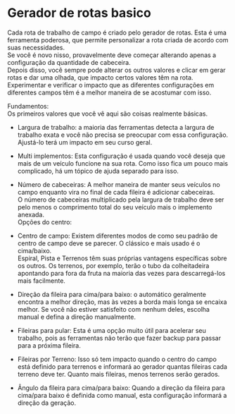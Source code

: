 # Gerador de rotas basico

  
Cada rota de trabalho de campo é criado pelo gerador de rotas. Esta é uma ferramenta poderosa, que permite personalizar a rota criada de acordo com suas necessidades.  
Se você é novo nisso, provavelmente deve começar alterando apenas a configuração da quantidade de cabeceira.  
Depois disso, você sempre pode alterar os outros valores e clicar em gerar rotas e dar uma olhada, que impacto certos valores têm na rota.  
Experimentar e verificar o impacto que as diferentes configurações em diferentes campos têm é a melhor maneira de se acostumar com isso.  


  
Fundamentos:  
Os primeiros valores que você vê aqui são coisas realmente básicas.  

- Largura de trabalho: a maioria das ferramentas detecta a largura de trabalho exata e você não precisa se preocupar com essa configuração. Ajustá-lo terá um impacto em seu curso geral.  

- Multi implementos: Esta configuração é usada quando você deseja que mais de um veículo funcione na sua rota. Como isso fica um pouco mais complicado, há um tópico de ajuda separado para isso.  

- Número de cabeceiras: A melhor maneira de manter seus veículos no campo enquanto vira no final de cada fileira é adicionar cabeceiras.  
O número de cabeceiras multiplicado pela largura de trabalho deve ser pelo menos o comprimento total do seu veículo mais o implemento anexada.  
Opções do centro:  

- Centro de campo: Existem diferentes modos de como seu padrão de centro de campo deve se parecer. O clássico e mais usado é o cima/baixo.  
Espiral, Pista e Terrenos têm suas próprias vantagens específicas sobre os outros. Os terrenos, por exemplo, terão o tubo da colheitadeira apontando para fora da fruta na maioria das vezes para descarregá-los mais facilmente.  

- Direção da fileira para cima/para baixo: o automático geralmente encontra a melhor direção, mas às vezes a borda mais longa se encaixa melhor. Se você não estiver satisfeito com nenhum deles, escolha manual e defina a direção manualmente.  

- Fileiras para pular: Esta é uma opção muito útil para acelerar seu trabalho, pois as ferramentas não terão que fazer backup para passar para a próxima fileira.  

- Fileiras por Terreno: Isso só tem impacto quando o centro do campo está definido para terrenos e informará ao gerador quantas fileiras cada terreno deve ter. Quanto mais fileiras, menos terrenos serão gerados.  

- Ângulo da fileira para cima/para baixo: Quando a direção da fileira para cima/para baixo é definida como manual, esta configuração informará a direção da geração.  



